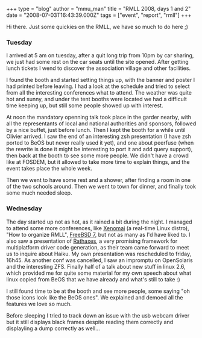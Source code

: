 +++
type = "blog"
author = "mmu_man"
title = "RMLL 2008, days 1 and 2"
date = "2008-07-03T16:43:39.000Z"
tags = ["event", "report", "rmll"]
+++

Hi there.
Just some quickies on the RMLL, we have so much to do here ;)
<!--break-->

<h3>Tuesday</h3>

I arrived at 5 am on tuesday, after a quit long trip from 10pm by car sharing, we just had some rest on the car seats until the site opened. After getting lunch tickets I wend to discover the association village and other facilities.

I found the booth and started setting things up, with the banner and poster I had printed before leaving. I had a look at the schedule and tried to select from all the interesting conferences what to attend. The weather was quite hot and sunny, and under the tent booths were located we had a difficult time keeping up, but still some people showed up with interest.

At noon the mandatory openning talk took place in the garder nearby, with all the representants of local and national authorities and sponsors, followed by a nice buffet, just before lunch. Then I kept the booth for a while until Olivier arrived. I saw the end of an interesting zsh presentation (I have zsh ported to BeOS but never really used it yet), and one about peerfuse (when the rewrite is done it might be interesting to port it and add query support), then back at the booth to see some more people. We didn't have a crowd like at FOSDEM, but it allowed to take more time to explain things, and the event takes place the whole week.

Then we went to have some rest and a shower, after finding a room in one of the two schools around. Then we went to town for dinner, and finally took some much needed sleep.

<h3>Wednesday</h3>

The day started up not as hot, as it rained a bit during the night. 
I managed to attend some more conferences, like <a href="http://www.xenomai.org/">Xenomai</a> (a real-time Linux distro), "How to organize RMLL", <a href="http://www.freebsd.org/">FreeBSD 7</a>, but not as many as I'd have liked to. I also saw a presentation of <a href="http://www.rathaxes.org/">Rathaxes</a>, a very promising framework for multiplatform driver code generation, as their team came forward to meet us to inquire about Haiku. My own presentation was rescheduled to friday, 16h45. 
As another conf was cancelled, I saw an impromptu on OpenSolaris and the interesting ZFS. Finally half of a talk about new stuff in linux 2.6, which provided me for quite some material for my own speech about what linux copied from BeOS that we have already and what's still to take :)

I still found time to be at the booth and see more people, some saying "oh those icons look like the BeOS ones". We explained and demoed all the features we love so much.

Before sleeping I tried to track down an issue with the usb webcam driver but it still displays black frames despite reading them correctly and displayling a dump correctly as well...

